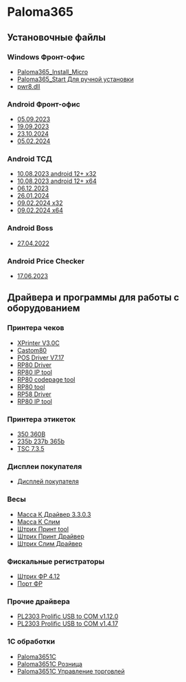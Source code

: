 # Paloma365
## Установочные файлы
### Windows Фронт-офис
- [Paloma365_Install_Micro](https://download.paloma365.net/p365_install_files/windows/Paloma365_Install_Micro.exe)
- [Paloma365_Start Для ручной установки](https://download.paloma365.net/p365_install_files/windows/Paloma365_Start.exe)
- [pwr8.dll](https://download.paloma365.net/p365_install_files/windows/pwr8.dll)
### Android Фронт-офис 
- [05.09.2023](https://download.paloma365.net/p365_install_files/android/front/Paloma365_Front%20(05.09.2023)%20x32.apk)
- [19.09.2023](https://download.paloma365.net/p365_install_files/android/front/Paloma365_Front%20(19.09.2023).apk)
- [23.10.2024](https://download.paloma365.net/p365_install_files/android/front/Paloma365_Front%20-%202023-10-24.apk)
- [05.02.2024](https://download.paloma365.net/p365_install_files/android/front/Paloma365_Front%20-%2005.02.2024.apk)
### Android ТСД
- [10.08.2023 android 12+ х32](https://download.paloma365.net/p365_install_files/android/tsd/paloma365tsd32android%2012+.apk)
- [10.08.2023 android 12+ х64](https://download.paloma365.net/p365_install_files/android/tsd/paloma365tsd64android%2012+.apk)
- [06.12.2023](https://download.paloma365.net/p365_install_files/android/tsd/paloma365tsd06.12.2023.apk)
- [26.01.2024](https://download.paloma365.net/p365_install_files/android/tsd/paloma365tsd%2026.01.2024.apk)
- [09.02.2024 х32](https://download.paloma365.net/p365_install_files/android/tsd/paloma365tsd09.02.24%20x32.apk)
- [09.02.2024 х64](https://download.paloma365.net/p365_install_files/android/tsd/paloma365tsd09.02.24%20x64.apk)
### Android Boss
- [27.04.2022](https://download.paloma365.net/p365_install_files/android/boss/paloma365Boss.apk)
### Android Price Checker
- [17.06.2023](https://download.paloma365.net/p365_install_files/android/price_checker/paloma365PriceChecker.apk)
## Драйвера и программы для работы с оборудованием
### Принтера чеков 
- [XPrinter V3.0C](https://download.paloma365.net/driversoft/XPrinter%20V3.0C.zip)
- [Castom80](https://download.paloma365.net/driversoft/Castom80POS.zip)
- [POS Driver V7.17](https://download.paloma365.net/driversoft/POS%20Printer%20Driver%20Setup%20V7.17.exe)
- [RP80 Driver](https://download.paloma365.net/driversoft/RP80SetupEN.exe)
- [RP80 IP tool](https://download.paloma365.net/driversoft/Rp80Tool(IP).exe)
- [RP80 codepage tool](https://download.paloma365.net/driversoft/PrjRp80(Codepage&Program).exe)
- [RP80 tool](https://download.paloma365.net/driversoft/Rongta_BlackDemo.exe)
- [RP58 Driver](https://download.paloma365.net/driversoft/RP58.exe)
- [RP80 IP tool](https://download.paloma365.net/driversoft/Rp80Tool(IP).exe)
### Принтера этикеток
- [350 360B](https://download.paloma365.net/driversoft/350_360B.zip)
- [235b 237b 365b](https://download.paloma365.net/driversoft/235b_237b_365b.zip)
- [TSC 7.3.5](https://download.paloma365.net/driversoft/TSC_7.3.5_M-3_rongta.zip)
### Дисплеи покупателя
- [Дисплей покупателя](https://download.paloma365.net/driversoft/buy_display.exe)
### Весы
- [Масса К Драйвер 3.3.0.3](https://download.paloma365.net/driversoft/MassaKDriverRSetup3.3.0.3.zip)
- [Масса К Слим](https://download.paloma365.net/driversoft/MassaKSlim.exe)
- [Штрих Принт tool](https://download.paloma365.net/driversoft/ShtrihPrintBLUtilSetupRus.zip)
- [Штрих Принт Драйвер](https://download.paloma365.net/driversoft/ShtrihPrintSetupRus_Lite.zip)
- [Штрих Слим Драйвер](https://download.paloma365.net/driversoft/ShtrihSlim.exe)
### Фискальные регистраторы
- [Штрих ФР 4.12](https://download.paloma365.net/driversoft/DrvFR_4.12_413.zip)
- [Порт ФР](https://download.paloma365.net/driversoft/PORT-FRService.zip)
### Прочие драйвера
- [PL2303 Prolific USB to COM v1.12.0](https://download.paloma365.net/driversoft/PL2303_Prolific_DriverInstaller_v1.12.0.exe)
- [PL2303 Prolific USB to COM v1.4.17](https://download.paloma365.net/driversoft/PL2303_Prolific_DriverInstaller_v1417.zip)
### 1С обработки
- [Paloma3651C](https://download.paloma365.net/driversoft/Paloma365_1C.epf)
- [Paloma3651C Розница](https://download.paloma365.net/driversoft/RoznicaPaloma365.epf)
- [Paloma3651C Управление торговлей](https://download.paloma365.net/driversoft/YtPaloma365.epf)
